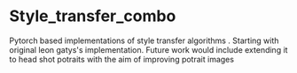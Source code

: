# Style_transfer_combo

Pytorch based implementations of style transfer algorithms . Starting with original leon gatys's implementation. Future work would include extending it to head shot potraits with the aim of improving potrait images

